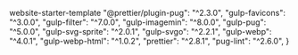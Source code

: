 website-starter-template "@prettier/plugin-pug": "^2.3.0", "gulp-favicons": "^3.0.0", "gulp-filter": "^7.0.0",
"gulp-imagemin": "^8.0.0", "gulp-pug": "^5.0.0", "gulp-svg-sprite": "^2.0.1", "gulp-svgo": "^2.2.1", "gulp-webp":
"^4.0.1", "gulp-webp-html": "^1.0.2", "prettier": "^2.8.1", "pug-lint": "^2.6.0", }
